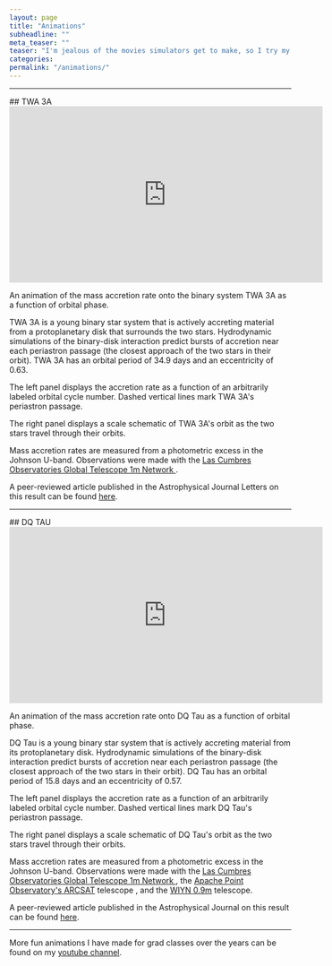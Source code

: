 ```yaml
---
layout: page
title: "Animations"
subheadline: ""
meta_teaser: ""
teaser: "I'm jealous of the movies simulators get to make, so I try my best to make interesting animations from my observations"
categories:
permalink: "/animations/"
---
```

<!--more-->
<hr>
## TWA 3A

<iframe width="560" height="315" src="https://www.youtube.com/embed/iGKtvyx1_Ss" align="middle" frameborder="0" allowfullscreen></iframe>

An animation of the mass accretion rate onto the binary system TWA 3A as a function of orbital phase. 

TWA 3A is a young binary star system that is actively accreting material from a protoplanetary disk that surrounds the two stars. Hydrodynamic simulations of the binary-disk interaction predict bursts of accretion near each periastron passage (the closest approach of the two stars in their orbit). TWA 3A has an orbital period of 34.9 days and an eccentricity of 0.63.

The left panel displays the accretion rate as a function of an arbitrarily labeled orbital cycle number. Dashed vertical lines mark TWA 3A's periastron passage. 

The right panel displays a scale schematic of TWA 3A's orbit as the two stars travel through their orbits. 

Mass accretion rates are measured from a photometric excess in the Johnson U-band. Observations were made with the <a href='https://lco.global/' target="_blank">Las Cumbres Observatories Global Telescope 1m Network </a>. 

A peer-reviewed article published in the Astrophysical Journal Letters on this result can be found <a href='https://arxiv.org/abs/1706.07073' target="_blank">here</a>.
<hr>
## DQ TAU

<iframe width="560" height="315" src="https://www.youtube.com/embed/8HZ36mJSF10" align="middle" frameborder="0" allowfullscreen></iframe>

An animation of the mass accretion rate onto DQ Tau as a function of orbital phase. 

DQ Tau is a young binary star system that is actively accreting material from its protoplanetary disk. Hydrodynamic simulations of the binary-disk interaction predict bursts of accretion near each periastron passage (the closest approach of the two stars in their orbit). DQ Tau has an orbital period of 15.8 days and an eccentricity of 0.57.

The left panel displays the accretion rate as a function of an arbitrarily labeled orbital cycle number. Dashed vertical lines mark DQ Tau's periastron passage. 

The right panel displays a scale schematic of DQ Tau's orbit as the two stars travel through their orbits. 

Mass accretion rates are measured from a photometric excess in the Johnson U-band. Observations were made with the <a href='https://lco.global/' target="_blank">Las Cumbres Observatories Global Telescope 1m Network </a>, the <a href='http://www.apo.nmsu.edu/Telescopes/ARCSAT/index.html' target="_blank">Apache Point Observatory's ARCSAT</a> telescope , and the <a href='https://www.noao.edu/0.9m/' target="_blank">WIYN 0.9m</a> telescope.

A peer-reviewed article published in the Astrophysical Journal on this result can be found <a href='https://arxiv.org/abs/1612.02431' target="_blank"> here</a>.
<hr>
More fun animations I have made for grad classes over the years can be found on my <a href='https://www.youtube.com/user/BenTofflemire' target="_blank">youtube channel</a>. 
